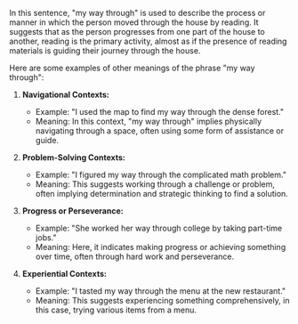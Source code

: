 In this sentence, "my way through" is used to describe the process or manner in which the person moved through the house by reading. It suggests that as the person progresses from one part of the house to another, reading is the primary activity, almost as if the presence of reading materials is guiding their journey through the house.

Here are some examples of other meanings of the phrase "my way through":

1. **Navigational Contexts:**
   - Example: "I used the map to find my way through the dense forest."
   - Meaning: In this context, "my way through" implies physically navigating through a space, often using some form of assistance or guide.

2. **Problem-Solving Contexts:**
   - Example: "I figured my way through the complicated math problem."
   - Meaning: This suggests working through a challenge or problem, often implying determination and strategic thinking to find a solution.

3. **Progress or Perseverance:**
   - Example: "She worked her way through college by taking part-time jobs."
   - Meaning: Here, it indicates making progress or achieving something over time, often through hard work and perseverance.

4. **Experiential Contexts:**
   - Example: "I tasted my way through the menu at the new restaurant."
   - Meaning: This suggests experiencing something comprehensively, in this case, trying various items from a menu.